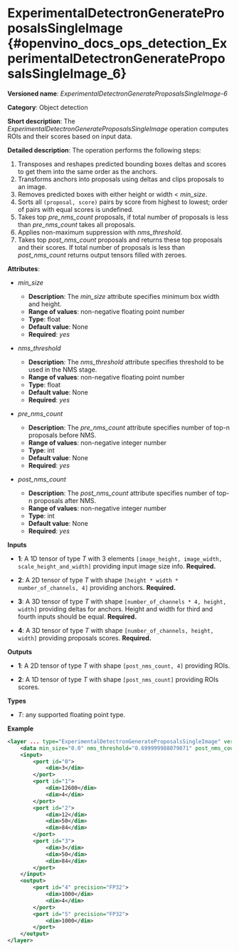 # ExperimentalDetectronGenerateProposalsSingleImage {#openvino_docs_ops_detection_ExperimentalDetectronGenerateProposalsSingleImage_6}

**Versioned name**: *ExperimentalDetectronGenerateProposalsSingleImage-6*

**Category**: Object detection

**Short description**: The *ExperimentalDetectronGenerateProposalsSingleImage* operation computes ROIs and their scores 
based on input data.

**Detailed description**: The operation performs the following steps:

1.  Transposes and reshapes predicted bounding boxes deltas and scores to get them into the same order as the anchors.
2.  Transforms anchors into proposals using deltas and clips proposals to an image.
3.  Removes predicted boxes with either height or width < *min_size*.
4.  Sorts all `(proposal, score)` pairs by score from highest to lowest; order of pairs with equal scores is undefined.
5.  Takes top *pre_nms_count* proposals, if total number of proposals is less than *pre_nms_count* takes all proposals.
6.  Applies non-maximum suppression with *nms_threshold*.
7.  Takes top *post_nms_count* proposals and returns these top proposals and their scores. If total number of proposals 
is less than *post_nms_count* returns output tensors filled with zeroes.

**Attributes**:

* *min_size*

    * **Description**: The *min_size* attribute specifies minimum box width and height.
    * **Range of values**: non-negative floating point number
    * **Type**: float
    * **Default value**: None
    * **Required**: *yes*

* *nms_threshold*

    * **Description**: The *nms_threshold* attribute specifies threshold to be used in the NMS stage.
    * **Range of values**: non-negative floating point number
    * **Type**: float
    * **Default value**: None
    * **Required**: *yes*

* *pre_nms_count*

    * **Description**: The *pre_nms_count* attribute specifies number of top-n proposals before NMS.
    * **Range of values**: non-negative integer number
    * **Type**: int
    * **Default value**: None
    * **Required**: *yes*

* *post_nms_count*

    * **Description**: The *post_nms_count* attribute specifies number of top-n proposals after NMS.
    * **Range of values**: non-negative integer number
    * **Type**: int
    * **Default value**: None
    * **Required**: *yes*

**Inputs**

* **1**: A 1D tensor of type *T* with 3 elements `[image_height, image_width, scale_height_and_width]` providing input 
image size info. **Required.**

* **2**: A 2D tensor of type *T* with shape `[height * width * number_of_channels, 4]` providing anchors. **Required.**

* **3**: A 3D tensor of type *T* with shape `[number_of_channels * 4, height, width]` providing deltas for anchors. 
Height and width for third and fourth inputs should be equal. **Required.**

* **4**: A 3D tensor of type *T* with shape `[number_of_channels, height, width]` providing proposals scores. 
**Required.**

**Outputs**

* **1**: A 2D tensor of type *T* with shape `[post_nms_count, 4]` providing ROIs.

* **2**: A 1D tensor of type *T* with shape `[post_nms_count]` providing ROIs scores.

**Types**

* *T*: any supported floating point type.

**Example**

```xml
<layer ... type="ExperimentalDetectronGenerateProposalsSingleImage" version="opset6">
    <data min_size="0.0" nms_threshold="0.699999988079071" post_nms_count="1000" pre_nms_count="1000"/>
    <input>
        <port id="0">
            <dim>3</dim>
        </port>
        <port id="1">
            <dim>12600</dim>
            <dim>4</dim>
        </port>
        <port id="2">
            <dim>12</dim>
            <dim>50</dim>
            <dim>84</dim>
        </port>
        <port id="3">
            <dim>3</dim>
            <dim>50</dim>
            <dim>84</dim>
        </port>
    </input>
    <output>
        <port id="4" precision="FP32">
            <dim>1000</dim>
            <dim>4</dim>
        </port>
        <port id="5" precision="FP32">
            <dim>1000</dim>
        </port>
    </output>
</layer>
```
